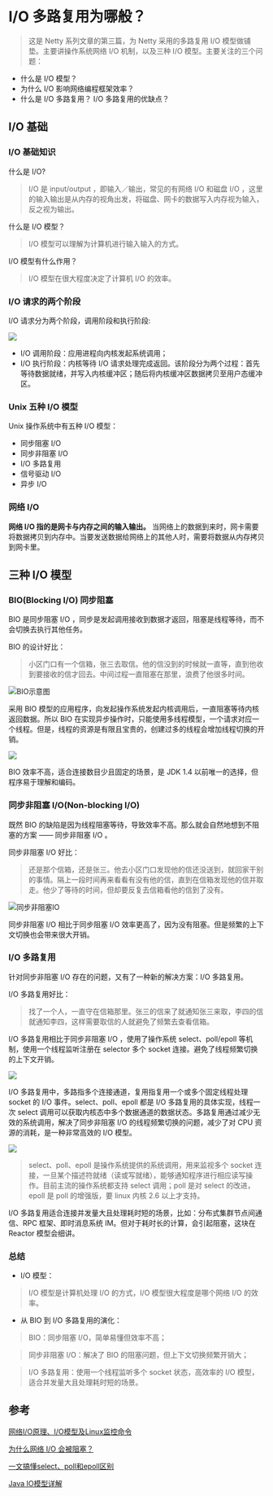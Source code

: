 # I/O 多路复用为哪般？
> 这是 Netty 系列文章的第三篇，为 Netty 采用的多路复用 I/O 模型做铺垫。主要讲操作系统网络 I/O 机制，以及三种 I/O 模型。主要关注的三个问题：

- 什么是 I/O 模型？
- 为什么 I/O 影响网络编程框架效率？
- 什么是 I/O 多路复用？ I/O 多路复用的优缺点？

## I/O 基础

### I/O 基础知识
什么是 I/O?
> I/O 是 input/output ，即输入／输出，常见的有网络 I/O 和磁盘 I/O ，这里的输入输出是从内存的视角出发，将磁盘、网卡的数据写入内存视为输入，反之视为输出。

什么是 I/O 模型？
> I/O 模型可以理解为计算机进行输入输入的方式。

I/O 模型有什么作用？
> I/O 模型在很大程度决定了计算机 I/O 的效率。

### I/O 请求的两个阶段
I/O 请求分为两个阶段，调用阶段和执行阶段:

![](https://files.mdnice.com/user/22260/aea44e31-04ae-4bb4-ae79-e9bff381114e.jpg)

- I/O 调用阶段：应用进程向内核发起系统调用；
- I/O 执行阶段：内核等待 I/O 请求处理完成返回。该阶段分为两个过程：首先等待数据就绪，并写入内核缓冲区；随后将内核缓冲区数据拷贝至用户态缓冲区。

### Unix 五种 I/O 模型

Unix 操作系统中有五种 I/O 模型：
- 同步阻塞 I/O
- 同步非阻塞 I/O
- I/O 多路复用
- 信号驱动 I/O
- 异步 I/O



### 网络 I/O
**网络 I/O 指的是网卡与内存之间的输入输出。** 当网络上的数据到来时，网卡需要将数据拷贝到内存中。当要发送数据给网络上的其他人时，需要将数据从内存拷贝到网卡里。


## 三种 I/O 模型

### BIO(Blocking I/O) 同步阻塞

BIO 是同步阻塞 I/O ，同步是发起调用接收到数据才返回，阻塞是线程等待，而不会切换去执行其他任务。

BIO 的设计好比：

> 小区门口有一个信箱，张三去取信。他的信没到的时候就一直等，直到他收到要接收的信才回去。中间过程一直阻塞在那里，浪费了他很多时间。

![BIO示意图](https://files.mdnice.com/user/22260/3bba3f51-5d82-442f-9e12-6dc8d5f4d971.jpg)

采用 BIO 模型的应用程序，向发起操作系统发起内核调用后，一直阻塞等待内核返回数据。所以 BIO 在实现异步操作时，只能使用多线程模型，一个请求对应一个线程。但是，线程的资源是有限且宝贵的，创建过多的线程会增加线程切换的开销。


![](https://files.mdnice.com/user/22260/b4bbc40d-7f23-4bb7-b2c0-e667829a50b7.png)


BIO 效率不高，适合连接数目少且固定的场景，是 JDK 1.4 以前唯一的选择，但程序易于理解和编码。

### 同步非阻塞 I/O(Non-blocking I/O)
既然 BIO 的缺陷是因为线程阻塞等待，导致效率不高。那么就会自然地想到不阻塞的方案 —— 同步非阻塞 I/O 。

同步非阻塞 I/O 好比：
> 还是那个信箱，还是张三。他去小区门口发现他的信还没送到，就回家干别的事情。隔上一段时间再来看看有没有他的信，直到在信箱发现他的信并取走。他少了等待的时间，但却要反复去信箱看他的信到了没有。

![同步非阻塞IO](https://files.mdnice.com/user/22260/8bd8f722-4487-4efd-8430-69dba09ac07c.jpg)

同步非阻塞 I/O 相比于同步阻塞 I/O 效率更高了，因为没有阻塞。但是频繁的上下文切换也会带来很大开销。

### I/O 多路复用

针对同步非阻塞 I/O 存在的问题，又有了一种新的解决方案：I/O 多路复用。

I/O 多路复用好比：

> 找了一个人，一直守在信箱那里。张三的信来了就通知张三来取，李四的信就通知李四，这样需要取信的人就避免了频繁去查看信箱。

I/O 多路复用相比于同步非阻塞 I/O ，使用了操作系统 select、poll/epoll 等机制，使用一个线程监听注册在 selector 多个 socket 连接。避免了线程频繁切换的上下文开销。

![](https://files.mdnice.com/user/22260/59891898-b8dd-4858-a24a-802e7e75257f.jpg)

I/O 多路复用中，多路指多个连接通道，复用指复用一个或多个固定线程处理 socket 的 I/O 事件。select、poll、epoll 都是 I/O 多路复用的具体实现，线程一次 select 调用可以获取内核态中多个数据通道的数据状态。多路复用通过减少无效的系统调用，解决了同步非阻塞 I/O 的线程频繁切换的问题，减少了对 CPU 资源的消耗，是一种非常高效的 I/O 模型。

![](https://files.mdnice.com/user/22260/319b6939-7415-4932-b3f9-5659862c131b.png)

> select、poll、epoll 是操作系统提供的系统调用，用来监视多个 socket 连接，一旦某个描述符就绪（读或写就绪），能够通知程序进行相应读写操作。目前主流的操作系统都支持 select 调用；poll 是对 select 的改进，epoll 是 poll 的增强版，要 linux 内核 2.6 以上才支持。

I/O 多路复用适合连接并发量大且处理耗时短的场景，比如：分布式集群节点间通信、RPC 框架、即时消息系统 IM。但对于耗时长的计算，会引起阻塞，这块在 Reactor 模型会细讲。

### 总结
- I/O 模型：

> I/O 模型是计算机处理 I/O 的方式，I/O 模型很大程度是哪个网络 I/O 的效率。

- 从 BIO 到 I/O 多路复用的演化：

> BIO：同步阻塞 I/O，简单易懂但效率不高；

> 同步非阻塞 I/O：解决了 BIO 的阻塞问题，但上下文切换频繁开销大；

> I/O 多路复用：使用一个线程监听多个 socket 状态，高效率的 I/O 模型，适合并发量大且处理耗时短的场景。

## 参考
[网络I/O原理、I/O模型及Linux监控命令](https://cloud.tencent.com/developer/article/1446813)

[为什么网络 I/O 会被阻塞？](https://zhuanlan.zhihu.com/p/420974156)

[一文搞懂select、poll和epoll区别](https://zhuanlan.zhihu.com/p/272891398)

[Java IO模型详解](https://javaguide.cn/java/io/io-model.html)
